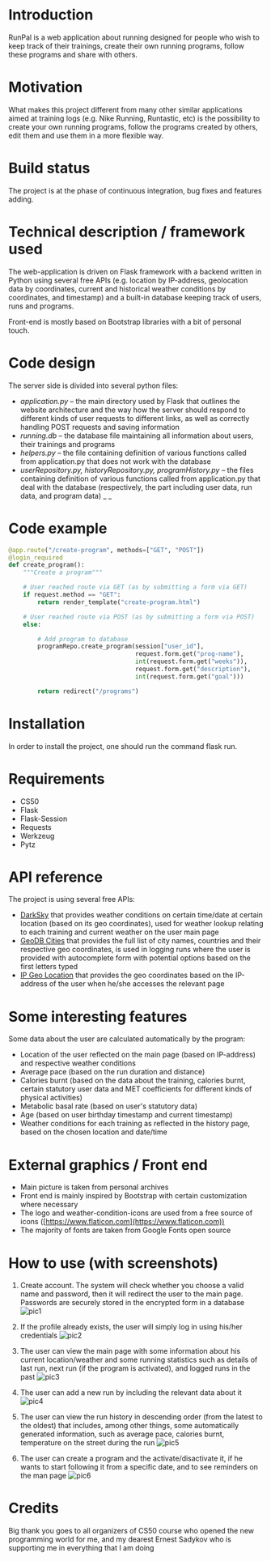 # Introduction

RunPal is a web application about running designed for people who wish to keep track of their trainings, create their own running programs, follow these programs and share with others.

# Motivation

What makes this project different from many other similar applications aimed at training logs (e.g. Nike Running, Runtastic, etc) is the possibility to create your own running programs, follow the programs created by others, edit them and use them in a more flexible way.

# Build status

The project is at the phase of continuous integration, bug fixes and features adding.

# Technical description / framework used

The web-application is driven on Flask framework with a backend written in Python using several free APIs (e.g. location by IP-address, geolocation data by coordinates, current and historical weather conditions by coordinates, and timestamp) and a built-in database keeping track of users, runs and programs.

Front-end is mostly based on Bootstrap libraries with a bit of personal touch.

# Code design

The server side is divided into several python files:

- _application.py_ – the main directory used by Flask that outlines the website architecture and the way how the server should respond to different kinds of user requests to different links, as well as correctly handling POST requests and saving information
- _running.db_ – the database file maintaining all information about users, their trainings and programs
- _helpers.py_ – the file containing definition of various functions called from application.py that does not work with the database
- _userRepository.py, historyRepository.py, programHistory.py –_ the files containing definition of various functions called from application.py that deal with the database (respectively, the part including user data, run data, and program data) _ _

# Code example

```python
@app.route("/create-program", methods=["GET", "POST"])
@login_required
def create_program():
    """Create a program"""

    # User reached route via GET (as by submitting a form via GET)
    if request.method == "GET":
        return render_template("create-program.html")

    # User reached route via POST (as by submitting a form via POST)
    else:

        # Add program to database
        programRepo.create_program(session["user_id"],
                                   request.form.get("prog-name"),
                                   int(request.form.get("weeks")),
                                   request.form.get("description"),
                                   int(request.form.get("goal")))

        return redirect("/programs")
```

# Installation

In order to install the project, one should run the command flask run.

# Requirements

- CS50
- Flask
- Flask-Session
- Requests
- Werkzeug
- Pytz

# API reference

The project is using several free APIs:

- [DarkSky]([https://darksky.net/dev](https://darksky.net/dev)) that provides weather conditions on certain time/date at certain location (based on its geo coordinates), used for weather lookup relating to each training and current weather on the user main page
- [GeoDB Cities]([https://rapidapi.com/wirefreethought/api/geodb-cities](https://rapidapi.com/wirefreethought/api/geodb-cities)) that provides the full list of city names, countries and their respective geo coordinates, is used in logging runs where the user is provided with autocomplete form with potential options based on the first letters typed
- [IP Geo Location]([https://rapidapi.com/natkapral/api/ip-geo-location](https://rapidapi.com/natkapral/api/ip-geo-location)) that provides the geo coordinates based on the IP-address of the user when he/she accesses the relevant page

# Some interesting features

Some data about the user are calculated automatically by the program:

- Location of the user reflected on the main page (based on IP-address) and respective weather conditions
- Average pace (based on the run duration and distance)
- Calories burnt (based on the data about the training, calories burnt, certain statutory user data and MET coefficients for different kinds of physical activities)
- Metabolic basal rate (based on user&#39;s statutory data)
- Age (based on user birthday timestamp and current timestamp)
- Weather conditions for each training as reflected in the history page, based on the chosen location and date/time



# External graphics / Front end

- Main picture is taken from personal archives
- Front end is mainly inspired by Bootstrap with certain customization where necessary
- The logo and weather-condition-icons are used from a free source of icons ([https://www.flaticon.com](https://www.flaticon.com))
- The majority of fonts are taken from Google Fonts open source



# How to use (with screenshots)

1. Create account. The system will check whether you choose a valid name and password, then it will redirect the user to the main page. Passwords are securely stored in the encrypted form in a database
 ![pic1](/docs/Picture1.png)

1. If the profile already exists, the user will simply log in using his/her credentials
 ![pic2](/docs/Picture2.png)
 
1. The user can view the main page with some information about his current location/weather and some running statistics such as details of last run, next run (if the program is activated), and logged runs in the past
 ![pic3](/docs/Picture3.png)

1. The user can add a new run by including the relevant data about it
 ![pic4](/docs/Picture4.png)

1. The user can view the run history in descending order (from the latest to the oldest) that includes, among other things, some automatically generated information, such as average pace, calories burnt, temperature on the street during the run
 ![pic5](/docs/Picture5.png)

1. The user can create a program and the activate/disactivate it, if he wants to start following it from a specific date, and to see reminders on the man page
 ![pic6](/docs/Picture6.png)

# Credits

Big thank you goes to all organizers of CS50 course who opened the new programming world for me, and my dearest Ernest Sadykov who is supporting me in everything that I am doing
